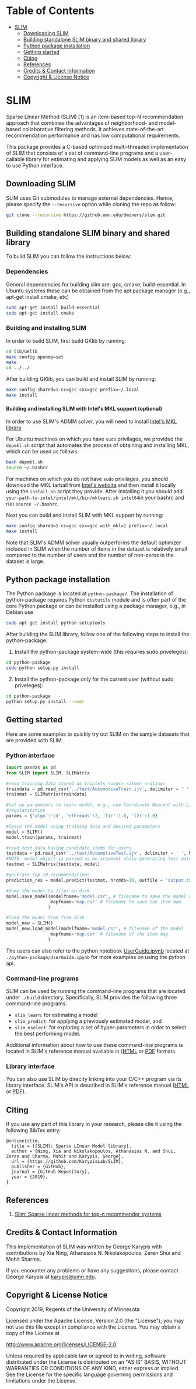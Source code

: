Table of Contents
=================

   * [SLIM](#slim)
      * [Downloading SLIM](#downloading-slim)
      * [Building standalone SLIM binary and shared library](#building-standalone-slim-binary-and-shared-library)
      * [Python package installation](#python-package-installation)
      * [Getting started](#getting-started)
      * [Citing](#citing)
      * [References](#references)
      * [Credits &amp; Contact Information](#credits--contact-information)
      * [Copyright &amp; License Notice](#copyright--license-notice)



# SLIM 

Sparse LInear Method (SLIM) [1] is an item-based top-N recommendation approach that combines the advantages of neighborhood- and model-based collaborative filtering methods. It achieves state-of-the-art recommendation performance and has low computational requirements.

This package provides a C-based optimized multi-threaded implementation of SLIM that consists of a set of command-line programs and a user-callable library for estimating and applying SLIM models as well as an easy to use Python interface. 

##  Downloading SLIM

SLIM uses Git submodules to manage external dependencies. Hence, please specify the `--recursive` option while cloning the repo as follow:
```bash
git clone --recursive https://github.umn.edu/dminers/slim.git
```

## Building standalone SLIM binary and shared library

To build SLIM you can follow the instructions below:

### Dependencies

General dependencies for building slim are: gcc, cmake, build-essential.
In Ubuntu systems these can be obtained from the apt package manager (e.g., apt-get install cmake, etc) 

```bash
sudo apt-get install build-essential
sudo apt-get install cmake
```

### Building and installing SLIM  

In order to build SLIM, first build GKlib by running:

```bash
cd lib/GKlib
make config openmp=set
make
cd ../../
```


After building GKlib, you can build and install SLIM by running:

```bash
make config shared=1 cc=gcc cxx=gcc prefix=~/.local
make install
```

#### Building and installing SLIM with Intel's MKL support (optional)

In order to use SLIM's ADMM solver, you will need to install [Intel's MKL library](https://software.intel.com/en-us/mkl). 

For Ubuntu machines on which you have `sudo` privilages, we provided the `depmkl.sh` script that automates the process of obtaining and installing MKL, which can be used as follows:

```bash
bash depmkl.sh
source ~/.bashrc 
```

For machines on which you do not have `sudo` privilages, you should download the MKL tarball from [Intel's website](https://software.intel.com/en-us/mkl) and then install it locally using the `install.sh` script they provide. After installing it you should add `your-path-to-intel/intel/mkl/bin/mklvars.sh intel64`in your bashrc and run `source ~/.bashrc`.

Next you can build and install SLIM with MKL support by running:

```bash  
make config shared=1 cc=gcc cxx=gcc with_mkl=1 prefix=~/.local
make install
```

Note that SLIM's ADMM solver usually outperforms the default optimizer included in SLIM when the number of items in the dataset is relatively small compared to the number of users and the number of non-zeros in the dataset is large. 


## Python package installation

The Python package is located at `python-package/`. 
The installation of python-package requires Python `distutils` module and is often part of the core Python package or can be installed using a package manager, e.g., in Debian use

```bash
sudo apt-get install python-setuptools
```

After building the SLIM library, follow one of the following steps to install the python-package:

1. Install the python-package system-wide (this requires sudo priveleges):
```bash
cd python-package
sudo python setup.py install
```

2. Install the python-package only for the current user (without sudo priveleges):
```bash
cd python-package
python setup.py install --user
```

## Getting started

Here are some examples to quickly try out SLIM on the sample datasets that are provided with SLIM.

### Python interface

```python
import pandas as pd
from SLIM import SLIM, SLIMatrix

#read training data stored as triplets <user> <item> <rating>
traindata = pd.read_csv('../test/AutomotiveTrain.ijv', delimiter = ' ', header=None)
trainmat = SLIMatrix(traindata)

#set up parameters to learn model, e.g., use Coordinate Descent with L1 and L2
#regularization
params = {'algo':'cd', 'nthreads':2, 'l1r':1.0, 'l2r':1.0}

#learn the model using training data and desired parameters
model = SLIM()
model.train(params, trainmat)

#read test data having candidate items for users
testdata = pd.read_csv('../test/AutomotiveTest.ijv', delimiter = ' ', header=None)
#NOTE: model object is passed as an argument while generating test matrix
testmat = SLIMatrix(testdata, model)

#generate top-10 recommendations
prediction_res = model.predict(testmat, nrcmds=10, outfile = 'output.txt')

#dump the model to files on disk
model.save_model(modelfname='model.csr', # filename to save the model as a csr matrix
                 mapfname='map.csr' # filename to save the item map
                )

#load the model from from disk
model_new = SLIM()
model_new.load_model(modelfname='model.csr', # filename of the model
                 mapfname='map.csr' # filename of the item map
                )
```

The users can also refer to the python notebook [UserGuide.ipynb](./python-package/UserGuide.ipynb) located at
`./python-package/UserGuide.ipynb` for more examples on using the python api.

###  Command-line programs
SLIM can be used by running the command-line programs that are located under `./build` directory. Specifically, SLIM provides the following three command-line programs:
- `slim_learn`: for estimating a model
- `slim_predict`: for applying a previously estimated model, and
- `slim_mselect`: for exploring a set of hyper-parameters in order to select the best performing model.

Additional information about how to use these command-line programs is located in SLIM's reference manual available in ([HTML](./doxygen/html/index.html) or [PDF](./doxygen/latex/refman.pdf) formats.

###  Library interface

You can also use SLIM by direclty linking into your C/C++ program via its library interface. SLIM's API is described in SLIM's reference manual ([HTML](./doxygen/html/index.html) or [PDF](./doxygen/latex/refman.pdf)).

## Citing
If you use any part of this library in your research, please cite it using the
following BibTex entry:

```
@online{slim,
  title = {{SLIM}: Sparse LInear Model library},
  author = {Ning, Xia and Nikolakopoulos, Athanasios N. and Shui, Zeren and Sharma, Mohit and Karypis, George},
  url = {https://github.com/KarypisLab/SLIM},
  publisher = {GitHub},
  journal = {GitHub Repository},
  year = {2019},
}
```

## References
1. [Slim: Sparse linear methods for top-n recommender systems](http://glaros.dtc.umn.edu/gkhome/node/774)
## Credits & Contact Information

This implementation of SLIM was written by George Karypis with contributions by Xia Ning, Athanasios N. Nikolakopoulos, Zeren Shui and Mohit Sharma.

If you encounter any problems or have any suggestions, please contact George Karypis at <a href="mailto:karypis@umn.edu">karypis@umn.edu</a>.


## Copyright & License Notice
Copyright 2019, Regents of the University of Minnesota

Licensed under the Apache License, Version 2.0 (the "License"); you may not use this file except in compliance with the License. You may obtain a copy of the License at

http://www.apache.org/licenses/LICENSE-2.0

Unless required by applicable law or agreed to in writing, software distributed under the License is distributed on an "AS IS" BASIS, WITHOUT WARRANTIES OR CONDITIONS OF ANY KIND, either express or implied. See the License for the specific language governing permissions and limitations under the License.
